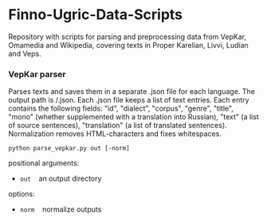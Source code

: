 # Finno-Ugric-Data-Scripts

Repository with scripts for parsing and preprocessing data from VepKar, Omamedia and Wikipedia, covering texts in Proper Karelian, Livvi, Ludian and Veps.

### VepKar parser

Parses texts and saves them in a separate .json file for each language. The output path is <out>/<language name>.json. Each .json file keeps a list of text entries. Each entry contains the following fields: "id", "dialect", "corpus", "genre", "title", "mono" (whether supplemented with a translation into Russian), "text" (a list of source sentences), "translation" (a list of translated sentences). Normalization removes HTML-characters and fixes whitespaces.

```
python parse_vepkar.py out [-norm]
```

positional arguments:
 - `out`&nbsp;&nbsp;&nbsp;&nbsp;an output directory

options:
 - `norm`&nbsp;&nbsp;&nbsp;&nbsp;normalize outputs